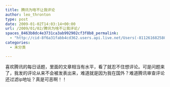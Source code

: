 ```yaml
---
title: 腾讯为啥不让我评论
author: leo_thronton
type: post
date: 2009-01-02T14:03:14+00:00
url: /2009/01/02/腾讯为啥不让我评论/
spaces_8463b8dc4e3731ca3ab992902cf3f8b8_permalink:
  - "http://cid-8f6a31fabb4cd362.users.api.live.net/Users(-8112616825800567966)/Blogs('8F6A31FABB4CD362!102')/Entries('8F6A31FABB4CD362!969')?authkey=yuBuArwciRo%24"
categories:
  - 未分类

---
```

<div id="msgcns!8F6A31FABB4CD362!969" class="bvMsg">
  喜欢腾讯的每日话题，里面的文章相当有水平，看了就忍不住想评论。可是问题来了，我发的评论从来不会被发表出来，难道就是因为我在国外？难道腾讯审查评论还过滤ip地址？真是可恶啊！！
</div>